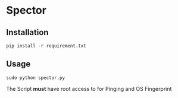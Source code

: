 # Spector

## Installation

```
pip install -r requirement.txt
```

## Usage 

```
sudo python spector.py
```
The Script **must** have root access to for Pinging and OS Fingerprint
